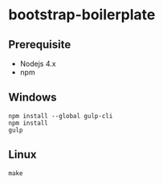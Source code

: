 # bootstrap-boilerplate


## Prerequisite

* Nodejs 4.x
* npm

## Windows

    npm install --global gulp-cli
    npm install
    gulp


## Linux

    make

